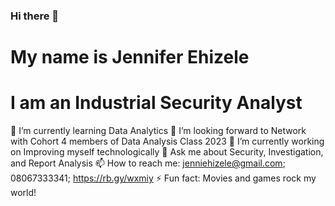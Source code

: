 ### Hi there 👋
# My name is Jennifer Ehizele

# I am an Industrial Security Analyst
🌱 I’m currently learning Data Analytics
👯 I’m looking forward to Network with Cohort 4 members of Data Analysis Class 2023 
🔭 I’m currently working on Improving myself technologically
💬 Ask me about Security, Investigation, and Report Analysis
📫 How to reach me: jenniehizele@gmail.com; 08067333341; https://rb.gy/wxmiy
⚡ Fun fact: Movies and games rock my world!

